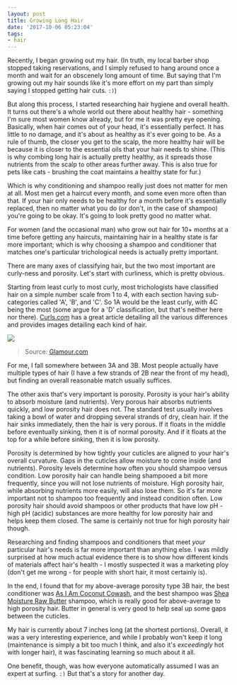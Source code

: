 ```yaml
---
layout: post
title: Growing Long Hair
date: '2017-10-06 05:23:04'
tags:
- hair
---
```


Recently, I began growing out my hair. (In truth, my local barber shop stopped taking reservations, and I simply refused to hang around once a month and wait for an obscenely long amount of time. But saying that I'm growing out my hair sounds like it's more effort on my part than simply saying I stopped getting hair cuts. `:)`)

But along this process, I started researching hair hygiene and overall health. It turns out there's a whole world out there about healthy hair - something I'm sure most women know already, but for me it was pretty eye opening. Basically, when hair comes out of your head, it's essentially perfect. It has little to no damage, and it's about as healthy as it's ever going to be. As a rule of thumb, the closer you get to the scalp, the more healthy hair will be because it is closer to the essential oils that your hair needs to shine. (This is why combing long hair is actually pretty healthy, as it spreads those nutrients from the scalp to other areas further away. This is also true for pets like cats - brushing the coat maintains a healthy state for fur.)

Which is why conditioning and shampoo really just does not matter for men at all. Most men get a haircut every month, and some even more often than that. If your hair only needs to be healthy for a month before it's essentially replaced, then no matter what you do (or don't, in the case of shampoo) you're going to be okay. It's going to look pretty good no matter what.

For women (and the occasional man) who grow out hair for 10+ months at a time before getting any haircuts, maintaining hair in a healthy state is far more important; which is why choosing a shampoo and conditioner that matches one's particular trichological needs is actually pretty important.

There are many axes of classifying hair, but the two most important are curly-ness and porosity. Let's start with curliness, which is pretty obvious.

Starting from least curly to most curly, most trichologists have classified hair on a simple number scale from 1 to 4, with each section having sub-categories called 'A', 'B', and 'C'. So 1A would be the least curly, with 4C being the most (some argue for a 'D' classification, but that's neither here nor there). [Curls.com](https://www.curls.biz/curly-hair-type-guide.html) has a great article detailing all the various differences and provides images detailing each kind of hair.

![](https://media.glamour.com/photos/591ee1dd100c7224fa59bcd2/master/w_644,c_limit/curls_1024.jpg)

> Source: [Glamour.com](https://www.glamour.com/story/curly-hair-curl-type-chart)

For me, I fall somewhere between 3A and 3B. Most people actually have multiple types of hair (I have a few strands of 2B near the front of my head), but finding an overall reasonable match usually suffices.

The other axis that's very important is porosity. Porosity is your hair's ability to absorb moisture (and nutrients). Very porous hair absorbs nutrients quickly, and low porosity hair does not. The standard test usually involves taking a bowl of water and dropping several strands of dry, clean hair. If the hair sinks immediately, then the hair is very porous. If it floats in the middle before eventually sinking, then it is of normal porosity. And if it floats at the top for a while before sinking, then it is low porosity.

Porosity is determined by how tightly your cuticles are aligned to your hair's overall curvature. Gaps in the cuticles allow moisture to come inside (and nutrients). Porosity levels determine how often you should shampoo versus condition. Low porosity hair can handle being shampooed a bit more frequently, since you will not lose nutrients of moisture. High porosity hair, while absorbing nutrients more easily, will also lose them. So it's far more important not to shampoo too frequently and instead condition often. Low porosity hair should avoid shampoos or other products that have low pH - high pH (acidic) substances are more healthy for low porosity hair and helps keep them closed. The same is certainly not true for high porosity hair though.

Researching and finding shampoos and conditioners that meet *your* particular hair's needs is far more important than anything else. I was mildly surprised at how much actual evidence there is to show how different kinds of materials affect hair's health - I mostly suspected it was a marketing ploy (don't get me wrong - for people with short hair, it most certainly is).

In the end, I found that for my above-average porosity type 3B hair, the best conditioner was [As I Am Coconut Cowash](https://shop.naturallycurly.com/as-i-am-coconut-cowash-cleansing-conditioner-16-oz/), and the best shampoo was [Shea Moisture Raw Butter](https://www.amazon.com/Shea-Moisture-Raw-Retention-Shampoo-13/dp/B0038TVHGG) shampoo, which is really good for above-average to high porosity hair. Butter in general is very good to help seal up some gaps between the cuticles.

My hair is currently about 7 inches long (at the shortest portions). Overall, it was a very interesting experience, and while I probably won't keep it long (maintenance is simply a bit too much I think, and also it's *exceedingly* hot with longer hair), it was fascinating learning so much about it all.

One benefit, though, was how everyone automatically assumed I was an expert at surfing. `:)` But that's a story for another day.